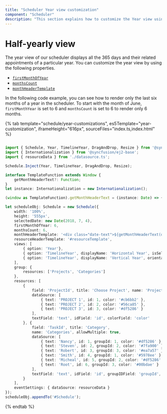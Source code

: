 ```yaml
---
title: "Scheduler Year view customization"
component: "Scheduler"
description: "This section explains how to customize the Year view using different properties in the scheduler"
---
```


# Half-yearly view

The year view of our scheduler displays all the 365 days and their related appointments of a particular year. You can customize the year view by using the following properties.

* [`firstMonthOfYear`](../api/schedule#firstmonthofyear)
* [`monthsCount`](../api/schedule#monthscount)
* [`monthHeaderTemplate`](../api/schedule#monthheadertemplate)

In the following code example, you can see how to render only the last six months of a year in the scheduler. To start with the month of  June, `firstMonthYear` is set to 6 and `monthsCount` is set to 6 to render only 6 months.

{% tab template="schedule/year-customizations", es5Template="year-customization", iframeHeight="616px", sourceFiles="index.ts,index.html" %}

```typescript

import { Schedule, Year, TimelineYear, DragAndDrop, Resize } from '@syncfusion/ej2-schedule';
import { Internationalization } from '@syncfusion/ej2-base';
import { resourceData } from './datasource.ts';

Schedule.Inject(Year, TimelineYear, DragAndDrop, Resize);

interface TemplateFunction extends Window {
    getMonthHeaderText?: Function;
}
let instance: Internationalization = new Internationalization();

(window as TemplateFunction).getMonthHeaderText = (instance: Date) => { return instance.toLocaleString("en-us", { month: "long" }) + " " + instance.getFullYear(); };

let scheduleObj: Schedule = new Schedule({
    width: '100%',
    height: '555px',
    selectedDate: new Date(2018, 7, 4),
    firstMonthOfYear: 6,
    monthsCount: 6,
    monthHeaderTemplate: '<div class="date-text">${getMonthHeaderText(data.date)}</div>',
    resourceHeaderTemplate: '#resourceTemplate',
    views: [
        { option: 'Year'},
        { option: 'TimelineYear', displayName: 'Horizontal Year', isSelected: true  },
        { option: 'TimelineYear', displayName: 'Vertical Year', orientation: 'Vertical' }
    ],
    group: {
        resources: ['Projects', 'Categories']
    },
    resources: [
        {
            field: 'ProjectId', title: 'Choose Project', name: 'Projects',
            dataSource: [
                { text: 'PROJECT 1', id: 1, color: '#cb6bb2' },
                { text: 'PROJECT 2', id: 2, color: '#56ca85' },
                { text: 'PROJECT 3', id: 3, color: '#df5286' }
            ],
            textField: 'text', idField: 'id', colorField: 'color'
        }, {
            field: 'TaskId', title: 'Category',
            name: 'Categories', allowMultiple: true,
            dataSource: [
                { text: 'Nancy', id: 1, groupId: 1, color: '#df5286' },
                { text: 'Steven', id: 2, groupId: 2, color: '#7fa900' },
                { text: 'Robert', id: 3, groupId: 3, color: '#ea7a57' },
                { text: 'Smith', id: 4, groupId: 1, color: '#5978ee' },
                { text: 'Micheal', id: 5, groupId: 2, color: '#df5286' },
                { text: 'Root', id: 6, groupId: 3, color: '#00bdae' }
            ],
            textField: 'text', idField: 'id', groupIDField: 'groupId', colorField: 'color'
        }
    ],
    eventSettings: { dataSource: resourceData }
});
scheduleObj.appendTo('#Schedule');

```

{% endtab %}